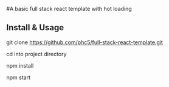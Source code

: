 #A basic full stack react template with hot loading

## Install & Usage

git clone https://github.com/phc5/full-stack-react-template.git

cd into project directory

npm install

npm start